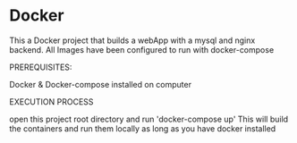 # Docker

This a Docker project that builds a webApp with a mysql and nginx backend. All Images have been configured to run with docker-compose

PREREQUISITES:

Docker & Docker-compose installed on computer

EXECUTION PROCESS

open this project root directory and run 'docker-compose up'
This will build the containers and run them locally as long as you have docker installed
